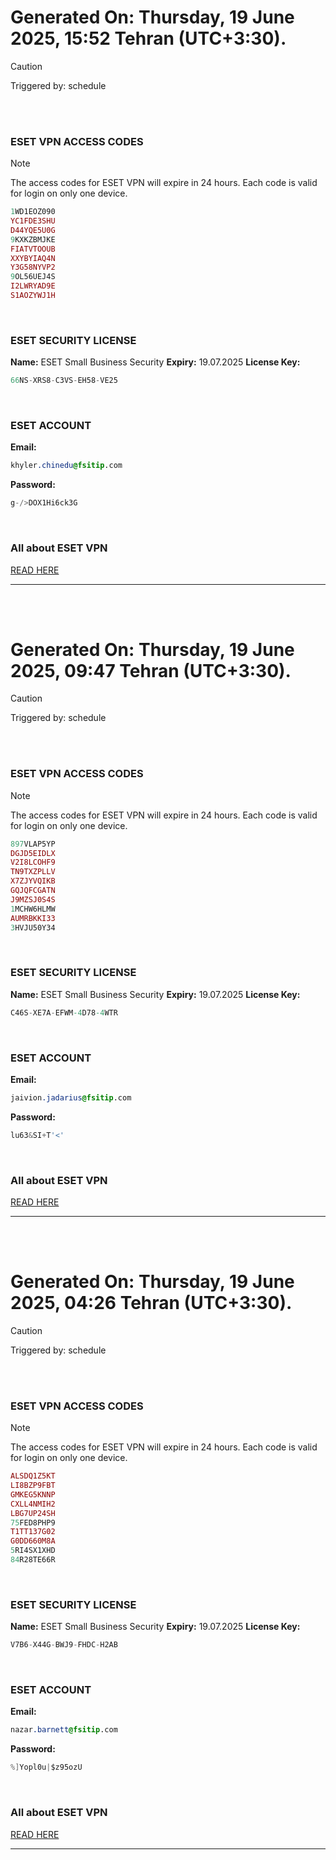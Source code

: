 # Generated On: Thursday, 19 June 2025, 15:52 Tehran (UTC+3:30).

> [!CAUTION]
> Triggered by: schedule

<br><br>

### ESET VPN ACCESS CODES

> [!NOTE]
> The access codes for ESET VPN will expire in 24 hours.
> Each code is valid for login on only one device.

```ruby
1WD1EOZ090
YC1FDE3SHU
D44YQE5U0G
9KXKZBMJKE
FIATVTOOUB
XXYBYIAQ4N
Y3G58NYVP2
9OL56UEJ4S
I2LWRYAD9E
S1AOZYWJ1H
```

<br>

### ESET SECURITY LICENSE

**Name:** ESET Small Business Security
**Expiry:** 19.07.2025
**License Key:**

```POV-Ray SDL
66NS-XRS8-C3VS-EH58-VE25
```

<br>

### ESET ACCOUNT

**Email:**

```CSS
khyler.chinedu@fsitip.com
```

**Password:**

```POV-Ray SDL
g-/>DOX1Hi6ck3G
```

<br>

### All about ESET VPN

[READ HERE](https://t.me/F_NiREvil/2113)

---

<br><br>

# Generated On: Thursday, 19 June 2025, 09:47 Tehran (UTC+3:30).

> [!CAUTION]
> Triggered by: schedule

<br><br>

### ESET VPN ACCESS CODES

> [!NOTE]
> The access codes for ESET VPN will expire in 24 hours.
> Each code is valid for login on only one device.

```ruby
897VLAP5YP
DGJD5EIDLX
V2I8LCOHF9
TN9TXZPLLV
X7ZJYVQIKB
GQJQFCGATN
J9MZSJ0S4S
1MCHW6HLMW
AUMRBKKI33
3HVJU50Y34
```

<br>

### ESET SECURITY LICENSE

**Name:** ESET Small Business Security
**Expiry:** 19.07.2025
**License Key:**

```POV-Ray SDL
C46S-XE7A-EFWM-4D78-4WTR
```

<br>

### ESET ACCOUNT

**Email:**

```CSS
jaivion.jadarius@fsitip.com
```

**Password:**

```POV-Ray SDL
lu63&SI+T'<'
```

<br>

### All about ESET VPN

[READ HERE](https://t.me/F_NiREvil/2113)

---

<br><br>

# Generated On: Thursday, 19 June 2025, 04:26 Tehran (UTC+3:30).

> [!CAUTION]
> Triggered by: schedule

<br><br>

### ESET VPN ACCESS CODES

> [!NOTE]
> The access codes for ESET VPN will expire in 24 hours.
> Each code is valid for login on only one device.

```ruby
ALSDQ1Z5KT
LI8BZP9FBT
GMKEG5KNNP
CXLL4NMIH2
LBG7UP24SH
75FED8PHP9
T1TT137G02
G0DD660M8A
5RI4SX1XHD
84R28TE66R
```

<br>

### ESET SECURITY LICENSE

**Name:** ESET Small Business Security
**Expiry:** 19.07.2025
**License Key:**

```POV-Ray SDL
V7B6-X44G-BWJ9-FHDC-H2AB
```

<br>

### ESET ACCOUNT

**Email:**

```CSS
nazar.barnett@fsitip.com
```

**Password:**

```POV-Ray SDL
%]Yopl0u|$z95ozU
```

<br>

### All about ESET VPN

[READ HERE](https://t.me/F_NiREvil/2113)

---

<br><br>

